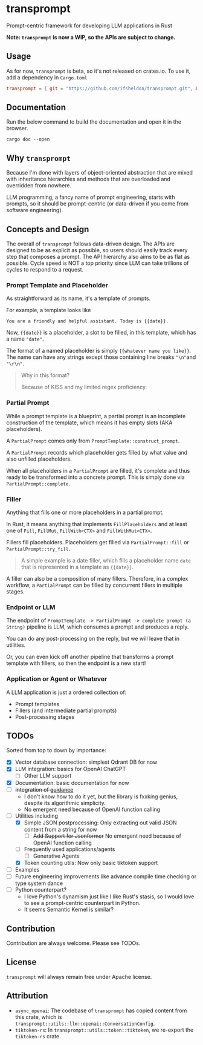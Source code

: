 # transprompt

Prompt-centric framework for developing LLM applications in Rust

**Note: `transprompt` is now a WIP, so the APIs are subject to change.**

## Usage

As for now, `transprompt` is beta, so it's not released on crates.io. To use it, add a dependency in `Cargo.toml`

```toml
transprompt = { git = "https://github.com/ifsheldon/transprompt.git", branch = "main" }
```

## Documentation

Run the below command to build the documentation and open it in the browser.

```shell
cargo doc --open
```

## Why `transprompt`

Because I'm done with layers of object-oriented abstraction that are mixed with inheritance hierarchies and methods that
are overloaded and overridden from nowhere.

LLM programming, a fancy name of prompt engineering, starts with prompts, so it should be prompt-centric (or
data-driven if you come from software engineering).

## Concepts and Design

The overall of `transprompt` follows data-driven design. The APIs are designed to be as explicit as possible, so users
should easily track every step that composes a prompt. The API hierarchy also aims to be as flat as possible. Cycle
speed is NOT a top priority since LLM can take trillions of cycles to respond to a request.

### Prompt Template and Placeholder

As straightforward as its name, it's a template of prompts.

For example, a template looks like

```text
You are a friendly and helpful assistant. Today is {{date}}.
```

Now, `{{date}}` is a placeholder, a slot to be filled, in this template, which has a name `"date"`.

The format of a named placeholder is simply `{{whatever name you like}}`. The name can have any strings except those
containing line breaks `"\n"`and `"\r\n"`.
> Why in this format?
>
> Because of KISS and my limited regex proficiency.

### Partial Prompt

While a prompt template is a blueprint, a partial prompt is an incomplete construction of the template, which means it
has empty slots (AKA placeholders).

A `PartialPrompt` comes only from `PromptTemplate::construct_prompt`.

A `PartialPrompt` records which placeholder gets filled by what value and also unfilled placeholders.

When all placeholders in a `PartialPrompt` are filled, it's complete and thus ready to be transformed into a concrete
prompt. This is simply done via `PartialPrompt::complete`.

### Filler

Anything that fills one or more placeholders in a partial prompt.

In Rust, it means anything that implements `FillPlaceholders` and at least one of `Fill`, `FillMut`, `FillWith<CTX>`
and `FillWithMut<CTX>`.

Fillers fill placeholders. Placeholders get filled via `PartialPrompt::fill` or `PartialPrompt::try_fill`.

> A simple example is a date filler, which fills a placeholder name `date` that is represented in a template
> as `{{date}}`.

A filler can also be a composition of many fillers. Therefore, in a complex workflow, a `PartialPrompt` can be filled by
concurrent fillers in multiple stages.

### Endpoint or LLM

The endpoint of `PromptTemplate -> PartialPrompt -> complete prompt (a String)` pipeline is LLM, which consumes a prompt
and produces a reply.

You can do any post-processing on the reply, but we will leave that in utilities.

Or, you can even kick off another pipeline that transforms a prompt template with fillers, so then the endpoint is a new
start!

### Application or Agent or Whatever

A LLM application is just a ordered collection of:

* Prompt templates
* Fillers (and intermediate partial prompts)
* Post-processing stages

## TODOs

Sorted from top to down by importance:

- [x] Vector database connection: simplest Qdrant DB for now
- [x] LLM integration: basics for OpenAI ChatGPT
  - [ ] Other LLM support
- [x] Documentation: basic documentation for now
- [ ] ~~Integration of [guidance](https://github.com/microsoft/guidance)~~
    - I don't know how to do it yet, but the library is fxxking genius, despite its algorithmic simplicity.
    - No emergent need because of OpenAI function calling
- [ ] Utilities including
    - [x] Simple JSON postprocessing: Only extracting out valid JSON content from a string for now
      - [ ] ~~Add Support for Jsonformer~~ No emergent need because of OpenAI function calling
    - [ ] Frequently used applications/agents
      - [ ] Generative Agents
    - [x] Token counting utils: Now only basic tiktoken support
- [ ] Examples
- [ ] Future engineering improvements like advance compile time checking or type system dance
- [ ] Python counterpart?
    - I love Python's dynamism just like I like Rust's stasis, so I would love to see a prompt-centric counterpart in
      Python.
    - It seems Semantic Kernel is similar?

## Contribution

Contribution are always welcome. Please see TODOs.

## License

`transprompt` will always remain free under Apache license.

## Attribution

* `async_openai`: The codebase of `transprompt` has copied content from this crate, which
  is `transprompt::utils::llm::openai::ConversationConfig`.
* `tiktoken-rs`: In `transprompt::utils::token::tiktoken`, we re-export the `tiktoken-rs` crate.
